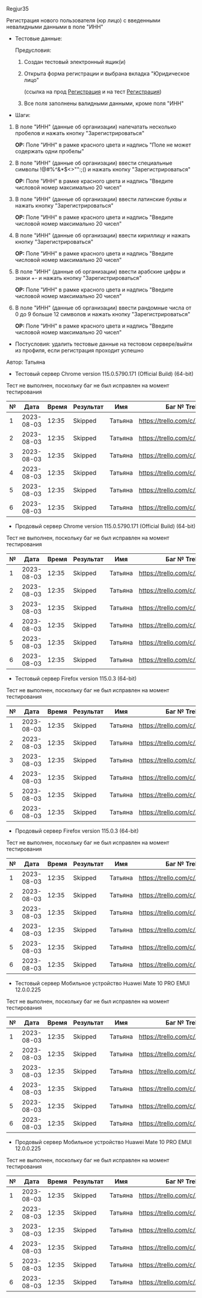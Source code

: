 Regjur35

Регистрация нового пользователя (юр лицо) с введенными невалидными данными в поле "ИНН"

* Тестовые данные: 
  
  Предусловия:
  
  1. Создан тестовый электронный ящик(и)
  
  2. Открыта форма регистрации и выбрана вкладка "Юридическое лицо"
     
     (ссылка на прод [Регистрация](https://stroyrem-nn.ru/user/register) и на тест [Регистрация](https://test2.stroyrem-nn.ru/user/register))
  
  3. Все поля заполнены валидными данными, кроме поля "ИНН"

* Шаги:
1. В поле "ИНН" (данные об организации) напечатать несколько пробелов и нажать кнопку "Зарегистрироваться"
   
   **ОР:** Поле "ИНН" в рамке красного цвета и надпись "Поле не может содержать одни пробелы"

2. В поле "ИНН" (данные об организации) ввести специальные символы !@#%^&*$<>"":;() и нажать кнопку "Зарегистрироваться"
   
   **ОР:** Поле "ИНН" в рамке красного цвета и надпись "Введите числовой номер максимально 20 чисел"

3. В поле "ИНН" (данные об организации) ввести латинские буквы и нажать кнопку "Зарегистрироваться"
   
   **ОР:** Поле "ИНН" в рамке красного цвета и надпись "Введите числовой номер максимально 20 чисел"

4. В поле "ИНН" (данные об организации) ввести кириллицу и нажать кнопку "Зарегистрироваться"
   
   **ОР:** Поле "ИНН" в рамке красного цвета и надпись "Введите числовой номер максимально 20 чисел"

5. В поле "ИНН" (данные об организации) ввести арабские цифры и знаки +- и нажать кнопку "Зарегистрироваться"
   
   **ОР:** Поле "ИНН" в рамке красного цвета и надпись "Введите числовой номер максимально 20 чисел"

6. В поле "ИНН" (данные об организации) ввести рандомные числа от 0 до 9 больше 12 символов и нажать кнопку "Зарегистрироваться"
   
   **ОР:** Поле "ИНН" в рамке красного цвета и надпись "Введите числовой номер максимально 20 чисел"
* Постусловия: удалить тестовые данные на тестовом сервере/выйти из профиля, если регистрация проходит успешно

Автор: Татьяна

* Тестовый сервер Chrome version 115.0.5790.171 (Official Build) (64-bit)

Тест не выполнен, поскольку баг не был исправлен на момент тестирования 

| №   | Дата       | Время | Результат | Имя     | Баг № Trello                  |
| --- | ---------- | ----- | --------- | ------- | ----------------------------- |
| 1   | 2023-08-03 | 12:35 | Skipped   | Татьяна | https://trello.com/c/XDJPMBCC |
| 2   | 2023-08-03 | 12:35 | Skipped   | Татьяна | https://trello.com/c/XDJPMBCC |
| 3   | 2023-08-03 | 12:35 | Skipped   | Татьяна | https://trello.com/c/XDJPMBCC |
| 4   | 2023-08-03 | 12:35 | Skipped   | Татьяна | https://trello.com/c/XDJPMBCC |
| 5   | 2023-08-03 | 12:35 | Skipped   | Татьяна | https://trello.com/c/XDJPMBCC |
| 6   | 2023-08-03 | 12:35 | Skipped   | Татьяна | https://trello.com/c/XDJPMBCC |

* Продовый сервер Chrome version 115.0.5790.171 (Official Build) (64-bit)

Тест не выполнен, поскольку баг не был исправлен на момент тестирования

| №   | Дата       | Время | Результат | Имя     | Баг № Trello                  |
| --- | ---------- | ----- | --------- | ------- | ----------------------------- |
| 1   | 2023-08-03 | 12:35 | Skipped   | Татьяна | https://trello.com/c/XDJPMBCC |
| 2   | 2023-08-03 | 12:35 | Skipped   | Татьяна | https://trello.com/c/XDJPMBCC |
| 3   | 2023-08-03 | 12:35 | Skipped   | Татьяна | https://trello.com/c/XDJPMBCC |
| 4   | 2023-08-03 | 12:35 | Skipped   | Татьяна | https://trello.com/c/XDJPMBCC |
| 5   | 2023-08-03 | 12:35 | Skipped   | Татьяна | https://trello.com/c/XDJPMBCC |
| 6   | 2023-08-03 | 12:35 | Skipped   | Татьяна | https://trello.com/c/XDJPMBCC |

- Тестовый сервер Firefox version 115.0.3 (64-bit)

Тест не выполнен, поскольку баг не был исправлен на момент тестирования

| №   | Дата       | Время | Результат | Имя     | Баг № Trello                  |
| --- | ---------- | ----- | --------- | ------- | ----------------------------- |
| 1   | 2023-08-03 | 12:35 | Skipped   | Татьяна | https://trello.com/c/XDJPMBCC |
| 2   | 2023-08-03 | 12:35 | Skipped   | Татьяна | https://trello.com/c/XDJPMBCC |
| 3   | 2023-08-03 | 12:35 | Skipped   | Татьяна | https://trello.com/c/XDJPMBCC |
| 4   | 2023-08-03 | 12:35 | Skipped   | Татьяна | https://trello.com/c/XDJPMBCC |
| 5   | 2023-08-03 | 12:35 | Skipped   | Татьяна | https://trello.com/c/XDJPMBCC |
| 6   | 2023-08-03 | 12:35 | Skipped   | Татьяна | https://trello.com/c/XDJPMBCC |

- Продовый сервер Firefox version 115.0.3 (64-bit)

Тест не выполнен, поскольку баг не был исправлен на момент тестирования

| №   | Дата       | Время | Результат | Имя     | Баг № Trello                  |
| --- | ---------- | ----- | --------- | ------- | ----------------------------- |
| 1   | 2023-08-03 | 12:35 | Skipped   | Татьяна | https://trello.com/c/XDJPMBCC |
| 2   | 2023-08-03 | 12:35 | Skipped   | Татьяна | https://trello.com/c/XDJPMBCC |
| 3   | 2023-08-03 | 12:35 | Skipped   | Татьяна | https://trello.com/c/XDJPMBCC |
| 4   | 2023-08-03 | 12:35 | Skipped   | Татьяна | https://trello.com/c/XDJPMBCC |
| 5   | 2023-08-03 | 12:35 | Skipped   | Татьяна | https://trello.com/c/XDJPMBCC |
| 6   | 2023-08-03 | 12:35 | Skipped   | Татьяна | https://trello.com/c/XDJPMBCC |

- Тестовый сервер Мобильное устройство Huawei Mate 10 PRO EMUI 12.0.0.225

Тест не выполнен, поскольку баг не был исправлен на момент тестирования

| №   | Дата       | Время | Результат | Имя     | Баг № Trello                  |
| --- | ---------- | ----- | --------- | ------- | ----------------------------- |
| 1   | 2023-08-03 | 12:35 | Skipped   | Татьяна | https://trello.com/c/XDJPMBCC |
| 2   | 2023-08-03 | 12:35 | Skipped   | Татьяна | https://trello.com/c/XDJPMBCC |
| 3   | 2023-08-03 | 12:35 | Skipped   | Татьяна | https://trello.com/c/XDJPMBCC |
| 4   | 2023-08-03 | 12:35 | Skipped   | Татьяна | https://trello.com/c/XDJPMBCC |
| 5   | 2023-08-03 | 12:35 | Skipped   | Татьяна | https://trello.com/c/XDJPMBCC |
| 6   | 2023-08-03 | 12:35 | Skipped   | Татьяна | https://trello.com/c/XDJPMBCC |

- Продовый сервер Мобильное устройство Huawei Mate 10 PRO EMUI 12.0.0.225

Тест не выполнен, поскольку баг не был исправлен на момент тестирования

| №   | Дата       | Время | Результат | Имя     | Баг № Trello                  |
| --- | ---------- | ----- | --------- | ------- | ----------------------------- |
| 1   | 2023-08-03 | 12:35 | Skipped   | Татьяна | https://trello.com/c/XDJPMBCC |
| 2   | 2023-08-03 | 12:35 | Skipped   | Татьяна | https://trello.com/c/XDJPMBCC |
| 3   | 2023-08-03 | 12:35 | Skipped   | Татьяна | https://trello.com/c/XDJPMBCC |
| 4   | 2023-08-03 | 12:35 | Skipped   | Татьяна | https://trello.com/c/XDJPMBCC |
| 5   | 2023-08-03 | 12:35 | Skipped   | Татьяна | https://trello.com/c/XDJPMBCC |
| 6   | 2023-08-03 | 12:35 | Skipped   | Татьяна | https://trello.com/c/XDJPMBCC |
